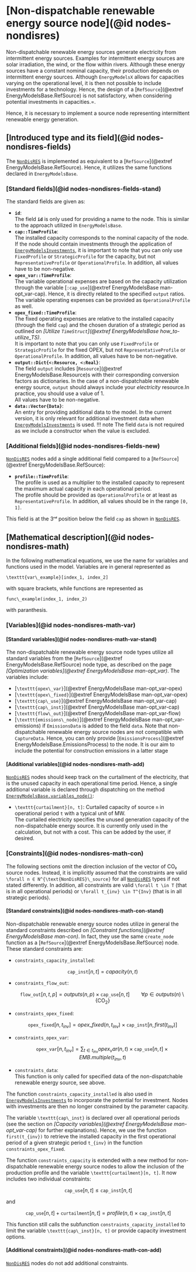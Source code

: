 # [Non-dispatchable renewable energy source node](@id nodes-nondisres)

Non-dispatchable renewable energy sources generate electricity from intermittent energy sources.
Examples for intermittent energy sources are solar irradiation, the wind, or the flow within rivers.
Although these energy sources have a constant nominal capacity, their production depends on intermittent energy sources.
Although `EnergyModelsX` allows for capacities varying on the operational level, it is then not possible to include investments for a technology.
Hence, the design of a [`RefSource`](@extref EnergyModelsBase.RefSource) is not satisfactory, when considering potential investments in capacities.=.

Hence, it is necessary to implement a source node representing intermittent renewable energy generation.

## [Introduced type and its field](@id nodes-nondisres-fields)

The [`NonDisRES`](@ref) is implemented as equivalent to a [`RefSource`](@extref EnergyModelsBase.RefSource).
Hence, it utilizes the same functions declared in `EnergyModelsBase`.

### [Standard fields](@id nodes-nondisres-fields-stand)

The standard fields are given as:

- **`id`**:\
  The field **`id`** is only used for providing a name to the node.
  This is similar to the approach utilized in `EnergyModelsBase`.
- **`cap::TimeProfile`**:\
  The installed capacity corresponds to the nominal capacity of the node.\
  If the node should contain investments through the application of [`EnergyModelsInvestments`](https://energymodelsx.github.io/EnergyModelsInvestments.jl/stable/), it is important to note that you can only use `FixedProfile` or `StrategicProfile` for the capacity, but not `RepresentativeProfile` or `OperationalProfile`.
  In addition, all values have to be non-negative.
- **`opex_var::TimeProfile`**:\
  The variable operational expenses are based on the capacity utilization through the variable [`:cap_use`](@extref EnergyModelsBase man-opt_var-cap).
  Hence, it is directly related to the specified `output` ratios.
  The variable operating expenses can be provided as `OperationalProfile` as well.
- **`opex_fixed::TimeProfile`**:\
  The fixed operating expenses are relative to the installed capacity (through the field `cap`) and the chosen duration of a strategic period as outlined on *[Utilize `TimeStruct`](@extref EnergyModelsBase how_to-utilize_TS)*.\
  It is important to note that you can only use `FixedProfile` or `StrategicProfile` for the fixed OPEX, but not `RepresentativeProfile` or `OperationalProfile`.
  In addition, all values have to be non-negative.
- **`output::Dict{<:Resource, <:Real}`**:\
  The field `output` includes [`Resource`](@extref EnergyModelsBase.Resource)s with their corresponding conversion factors as dictionaries.
  In the case of a non-dispatchable renewable energy source, `output` should always include your *electricity* resource.In practice, you should use a value of 1.\
  All values have to be non-negative.
- **`data::Vector{Data}`**:\
  An entry for providing additional data to the model.
  In the current version, it is only relevant for additional investment data when [`EnergyModelsInvestments`](https://energymodelsx.github.io/EnergyModelsInvestments.jl/stable/) is used.
  !!! note
      The field `data` is not required as we include a constructor when the value is excluded.

### [Additional fields](@id nodes-nondisres-fields-new)

[`NonDisRES`](@ref) nodes add a single additional field  compared to a [`RefSource`](@extref EnergyModelsBase.RefSource):

- **`profile::TimeProfile`**:\
  The profile is used as a multiplier to the installed capacity to represent the maximum actual capacity in each operational period.\
  The profile should be provided as `OperationalProfile` or at least as `RepresentativeProfile`.
  In addition, all values should be in the range ``[0, 1]``.

This field is at the 3ʳᵈ position below the field `cap` as shown in [`NonDisRES`](@ref).

## [Mathematical description](@id nodes-nondisres-math)

In the following mathematical equations, we use the name for variables and functions used in the model.
Variables are in general represented as

``\texttt{var\_example}[index_1, index_2]``

with square brackets, while functions are represented as

``func\_example(index_1, index_2)``

with paranthesis.

### [Variables](@id nodes-nondisres-math-var)

#### [Standard variables](@id nodes-nondisres-math-var-stand)

The non-dispatchable renewable energy source node types utilize all standard variables from the [`RefSource`](@extref EnergyModelsBase.RefSource) node type, as described on the page *[Optimization variables](@extref EnergyModelsBase man-opt_var)*.
The variables include:

- [``\texttt{opex\_var}``](@extref EnergyModelsBase man-opt_var-opex)
- [``\texttt{opex\_fixed}``](@extref EnergyModelsBase man-opt_var-opex)
- [``\texttt{cap\_use}``](@extref EnergyModelsBase man-opt_var-cap)
- [``\texttt{cap\_inst}``](@extref EnergyModelsBase man-opt_var-cap)
- [``\texttt{flow\_out}``](@extref EnergyModelsBase man-opt_var-flow)
- [``\texttt{emissions\_node}``](@extref EnergyModelsBase man-opt_var-emissions) if `EmissionsData` is added to the field `data`.
  Note that non-dispatchable renewable energy source nodes are not compatible with `CaptureData`.
  Hence, you can only provide [`EmissionsProcess`](@extref EnergyModelsBase.EmissionsProcess) to the node.
  It is our aim to include the potential for construction emissions in a latter stage

#### [Additional variables](@id nodes-nondisres-math-add)

[`NonDisRES`](@ref) nodes should keep track on the curtailment of the electricity, that is the unused capacity in each operational time period.
Hence, a single additional variable is declared through dispatching on the method [`EnergyModelsBase.variables_node()`](@ref):

- ``\texttt{curtailment}[n, t]``: Curtailed capacity of source ``n`` in operational period ``t`` with a typical unit of MW.\
  The curtailed electricity specifies the unused generation capacity of the non-dispatchable energy source.
  It is currently only used in the calculation, but not with a cost.
  This can be added by the user, if desired.

### [Constraints](@id nodes-nondisres-math-con)

The following sections omit the direction inclusion of the vector of CO₂ source nodes.
Instead, it is implicitly assumed that the constraints are valid ``\forall n ∈ N^{\text{NonDisRES}\_source}`` for all [`NonDisRES`](@ref) types if not stated differently.
In addition, all constraints are valid ``\forall t \in T`` (that is in all operational periods) or ``\forall t_{inv} \in T^{Inv}`` (that is in all strategic periods).

#### [Standard constraints](@id nodes-nondisres-math-con-stand)

Non-dispatchable renewable energy source nodes utilize in general the standard constraints described on *[Constraint functions](@extref EnergyModelsBase man-con)*.
In fact, they use the same `create_node` function as a [`RefSource`](@extref EnergyModelsBase.RefSource) node.
These standard constraints are:

- `constraints_capacity_installed`:

  ```math
  \texttt{cap\_inst}[n, t] = capacity(n, t)
  ```

- `constraints_flow_out`:

  ```math
  \texttt{flow\_out}[n, t, p] =
  outputs(n, p) \times \texttt{cap\_use}[n, t]
  \qquad \forall p \in outputs(n) \setminus \{\text{CO}_2\}
  ```

- `constraints_opex_fixed`:

  ```math
  \texttt{opex\_fixed}[n, t_{inv}] = opex\_fixed(n, t_{inv}) \times \texttt{cap\_inst}[n, first(t_{inv})]
  ```

- `constraints_opex_var`:

  ```math
  \texttt{opex\_var}[n, t_{inv}] = \sum_{t \in t_{inv}} opex_var(n, t) \times \texttt{cap\_use}[n, t] \times EMB.multiple(t_{inv}, t)
  ```

- `constraints_data`:\
  This function is only called for specified data of the non-dispatchable renewable energy source, see above.

The function `constraints_capacity_installed` is also used in [`EnergyModelsInvestments`](https://energymodelsx.github.io/EnergyModelsInvestments.jl/stable/) to incorporate the potential for investment.
Nodes with investments are then no longer constrained by the parameter capacity.

The variable ``\texttt{cap\_inst}`` is declared over all operational periods (see the section on *[Capacity variables](@extref EnergyModelsBase man-opt_var-cap)* for further explanations).
Hence, we use the function ``first(t_{inv})`` to retrieve the installed capacity in the first operational period of a given strategic period ``t_{inv}`` in the function `constraints_opex_fixed`.

The function `constraints_capacity` is extended with a new method for non-dispatchable renewable energy source nodes to allow the inclusion of the production profile and the variable ``\texttt{curtailment}[n, t]``.
It now includes two individual constraints:

```math
\texttt{cap\_use}[n, t] \leq \texttt{cap\_inst}[n, t]
```

and

```math
\texttt{cap\_use}[n, t] + \texttt{curtailment}[n, t] =
profile(n, t) \times \texttt{cap\_inst}[n, t]
```

This function still calls the subfunction `constraints_capacity_installed` to limit the variable ``\texttt{cap\_inst}[n, t]`` or provide capacity investment options.

#### [Additional constraints](@id nodes-nondisres-math-con-add)

[`NonDisRES`](@ref) nodes do not add additional constraints.
